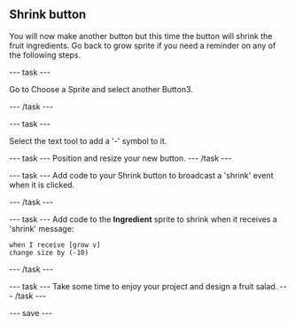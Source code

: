 ## Shrink button

You will now make another button but this time the button will shrink the fruit ingredients. Go back to grow sprite if you need a reminder on any of the following steps.

--- task ---

Go to Choose a Sprite and select another Button3.

--- /task ---

--- task ---

Select  the text tool to add a '-' symbol to it.



--- task ---
Position and resize your new button. 
--- /task ---

--- task --- 
Add code to your Shrink button to broadcast a 'shrink' event when it is clicked.

--- /task ---

--- task ---
Add code to the **Ingredient** sprite to shrink when it receives a 'shrink' message:

```blocks3
when I receive [grow v]
change size by (-10)
```
--- /task ---

--- task ---
Take some time to enjoy your project and design a fruit salad. 
--- /task ---

--- save ---







 




 





